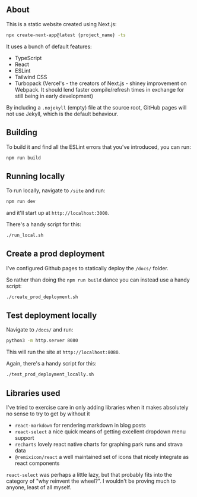 ## About

This is a static website created using Next.js:

```bash
npx create-next-app@latest {project_name} -ts
```

It uses a bunch of default features:

* TypeScript
* React
* ESLint
* Tailwind CSS
* Turbopack (Vercel's - the creators of Next.js - shiney improvement on Webpack. It should lend faster compile/refresh times in exchange for still being in early development)

By including a `.nojekyll` (empty) file at the source root, GitHub pages will not use Jekyll, which is the default behaviour. 

## Building

To build it and find all the ESLint errors that you've introduced, you can run: 

```bash
npm run build
```

## Running locally

To run locally, navigate to `/site` and run: 

```bash
npm run dev
```

and it'll start up at `http://localhost:3000`.

There's a handy script for this: 

```bash
./run_local.sh
```

## Create a prod deployment

I've configured Github pages to statically deploy the `/docs/` folder. 

So rather than doing the `npm run build` dance you can instead use a handy script: 

```bash
./create_prod_deployment.sh
```

## Test deployment locally

Navigate to `/docs/` and run: 

```bash
python3 -m http.server 8080
```

This will run the site at `http://localhost:8080`.

Again, there's a handy script for this:

```bash 
./test_prod_deployment_locally.sh
```

## Libraries used

I've tried to exercise care in only adding libraries when it makes absolutely no sense to try to get by without it

* `react-markdown` for rendering markdown in blog posts
* `react-select` a nice quick means of getting excellent dropdown menu support
* `recharts` lovely react native charts for graphing park runs and strava data
* `@remixicon/react` a well maintained set of icons that nicely integrate as react components

`react-select` was perhaps a little lazy, but that probably fits into the category of "why reinvent the wheel?". I wouldn't be proving much to anyone, least of all myself. 
